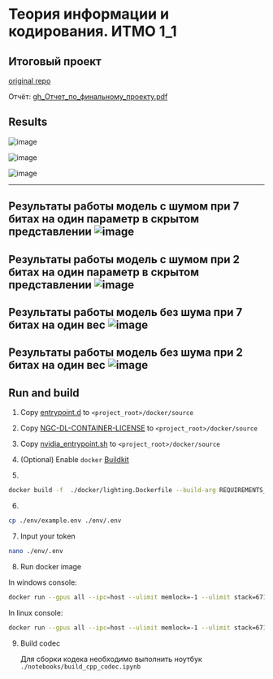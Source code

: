 # Теория информации и кодирования. ИТМО 1_1
## Итоговый проект

[original repo](https://ctlab.itmo.ru/gitlab/eabelyaev/cnnimagecodec)

Отчёт: [gh_Отчет_по_финальному_проекту.pdf](https://github.com/user-attachments/files/18052633/gh_._._._._.pdf)

## Results

![image](https://github.com/user-attachments/assets/ead76ad0-ae41-4a4a-8a46-ba06c2979fab)

![image](https://github.com/user-attachments/assets/86d8c23f-5fac-4b47-a9b4-c892f00eb455)

![image](https://github.com/user-attachments/assets/564046fc-3632-4212-8ae4-03ece2493603)

---
Результаты работы модель с шумом при 7 битах на один параметр в скрытом представлении
![image](https://github.com/user-attachments/assets/8a9a377f-fb83-4246-935e-27f902b149cf)
---

Результаты работы модель с шумом при 2 битах на один параметр в скрытом представлении
![image](https://github.com/user-attachments/assets/b919155a-daed-44f9-a277-1785acf85366)
---

Результаты работы модель без шума при 7 битах на один вес
![image](https://github.com/user-attachments/assets/a6cc694c-1855-4d35-8662-b7b85e753695)
---

Результаты работы модель без шума при 2 битах на один вес
![image](https://github.com/user-attachments/assets/268fadfd-b842-4471-a3dd-de91894ad018)
---

## Run and build

1. Copy [entrypoint.d](https://gitlab.com/nvidia/container-images/cuda/-/tree/master/entrypoint.d) to `<project_root>/docker/source`
2. Copy [NGC-DL-CONTAINER-LICENSE](https://gitlab.com/nvidia/container-images/cuda/-/blob/master/NGC-DL-CONTAINER-LICENSE) to `<project_root>/docker/source`
3. Copy [nvidia_entrypoint.sh](https://gitlab.com/nvidia/container-images/cuda/-/blob/master/nvidia_entrypoint.sh) to `<project_root>/docker/source`
4. (Optional) Enable `docker` [Buildkit](https://docs.docker.com/build/buildkit/#:~:text=To%20use%20Docker%20BuildKit%20by,the%20following%20to%20the%20file)

5.
```bash
docker build -f  ./docker/lighting.Dockerfile --build-arg REQUIREMENTS_FILE=cu_12_2.txt . -t daniinxorchenabo/itmo_dl_labs-env:lighting-cu122-latest
```

6.
```bash
cp ./env/example.env ./env/.env
```

7. Input your token
```bash
nano ./env/.env
```

8. Run docker image

In windows console:
```bash
docker run --gpus all --ipc=host --ulimit memlock=-1 --ulimit stack=67108864  -p 0.0.0.0:8888:8888 -p 0.0.0.0:6007:6006 --rm -it --env-file ./env/.env -v .:/workspace/NN --mount type=bind,src=%cd%/docker/jupyter_config,dst=/root/.jupyter/   daniinxorchenabo/itmo_dl_labs-env:lighting-cu122-latest 
```

In linux console:
```bash
docker run --gpus all --ipc=host --ulimit memlock=-1 --ulimit stack=67108864  -p 0.0.0.0:8888:8888 -p 0.0.0.0:6007:6006 --rm -it --env-file ./env/.env -v .:/workspace/NN --mount type=bind,src=$(PWD)/docker/jupyter_config,dst=/root/.jupyter/   daniinxorchenabo/itmo_dl_labs-env:lighting-cu122-latest 
```


9. Build codec

   Для сборки кодека необходимо выполнить ноутбук `./notebooks/build_cpp_codec.ipynb`


